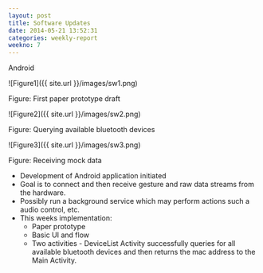 ```yaml
---
layout: post
title: Software Updates
date: 2014-05-21 13:52:31
categories: weekly-report
weekno: 7
---
```




Android
 
![Figure1]({{ site.url }}/images/sw1.png)

Figure: First paper prototype draft


![Figure2]({{ site.url }}/images/sw2.png)

Figure: Querying available bluetooth devices


![Figure3]({{ site.url }}/images/sw3.png)

Figure: Receiving mock data

* Development of Android application initiated
* Goal is to connect and then receive gesture and raw data streams from the hardware.
* Possibly run a background service which may perform actions such a audio control, etc. 
* This weeks implementation:
	* Paper prototype
	* Basic UI and flow 
	* Two activities - DeviceList Activity successfully queries for all available bluetooth devices and then returns the mac address to the Main Activity.
